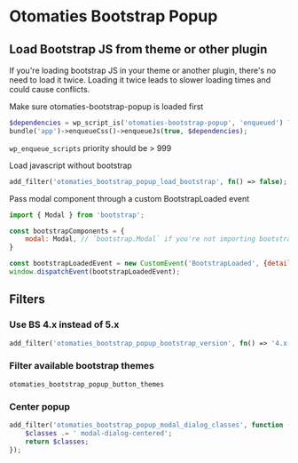 # Otomaties Bootstrap Popup

## Load Bootstrap JS from theme or other plugin

If you're loading bootstrap JS in your theme or another plugin, there's no need to load it twice. Loading it twice leads to slower loading times and could cause conflicts.

Make sure otomaties-bootstrap-popup is loaded first
```php
$dependencies = wp_script_is('otomaties-bootstrap-popup', 'enqueued') ? ['otomaties-bootstrap-popup'] : [];
bundle('app')->enqueueCss()->enqueueJs(true, $dependencies);
```
`wp_enqueue_scripts` priority should be > 999

Load javascript without bootstrap
```php
add_filter('otomaties_bootstrap_popup_load_bootstrap', fn() => false);
```

Pass modal component through a custom BootstrapLoaded event
```javascript
import { Modal } from 'bootstrap';

const bootstrapComponents = {
    modal: Modal, // `bootstrap.Modal` if you're not importing bootstrap
}

const bootstrapLoadedEvent = new CustomEvent('BootstrapLoaded', {detail: {components : bootstrapComponents}});
window.dispatchEvent(bootstrapLoadedEvent);
```

## Filters

### Use BS 4.x instead of 5.x
```php
add_filter('otomaties_bootstrap_popup_bootstrap_version', fn() => '4.x');
```

### Filter available bootstrap themes

`otomaties_bootstrap_popup_button_themes`

### Center popup
```php
add_filter('otomaties_bootstrap_popup_modal_dialog_classes', function ($classes) {
    $classes .= ' modal-dialog-centered';
    return $classes;
});
```
